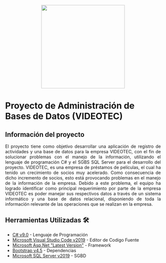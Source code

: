 <p align="center">
    <img src="https://res.cloudinary.com/decmjzeya/image/upload/c_scale,h_236/v1602100223/images_uxidjz.png" width="270"></a>
</p>

# Proyecto de Administración de Bases de Datos (VIDEOTEC)

## Información del proyecto
<p align="justify">
    El proyecto tiene como objetivo desarrollar una aplicación de registro de actividades y una base de datos 
    para la empresa VIDEOTEC, con el fin de solucionar problemas con el manejo de la información, utilizando el lenguaje de programación C# 
    y el SGBS SQL Server para el desarrollo del proyecto. VIDEOTEC, es una empresa de préstamos de películas, el cual ha tenido un crecimiento de socios muy acelerado. 
    Como consecuencia de dicho incremento de socios, esto está provocando problemas en el manejo de la información de la empresa. Debido a este problema, 
    el equipo ha logrado identificar como principal requerimiento por parte de la empresa VIDEOTEC es poder manejar sus respectivos datos a través de un sistema informático
    y una base de datos relacional, disponiendo de toda la información relevante de las operaciones que se realizan en la empresa.    
</p>

## Herramientas Utilizadas 🛠️
*  [C# v9.0](https://docs.microsoft.com/es-es/dotnet/csharp/whats-new/csharp-9) - Lenguaje de Programación
*  [Microsoft Visual Studio Code v2019](https://visualstudio.microsoft.com/es/vs/) - Editor de Codigo Fuente
*  [Microsoft Asp.Net "Latest Version"](https://dotnet.microsoft.com/apps/aspnet) - Framework
*  [Bootstrap v4.5](https://getbootstrap.com/docs/4.5/getting-started/introduction/) - Dependencias
*  [Microsoft SQL Server v2019](https://www.microsoft.com/en-us/sql-server/sql-server-2019) - SGBD
